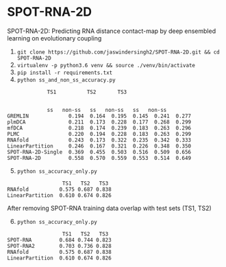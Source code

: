 # SPOT-RNA-2D
SPOT-RNA-2D: Predicting RNA distance contact-map by deep ensembled learning on evolutionary coupling

1. `git clone https://github.com/jaswindersingh2/SPOT-RNA-2D.git && cd SPOT-RNA-2D`
2. `virtualenv -p python3.6 venv && source ./venv/bin/activate`
3. `pip install -r requirements.txt`
4. `python ss_and_non_ss_accuracy.py`


```
 	 		 TS1 	      TS2 	    TS3


 	 	     ss   non-ss   ss   non-ss   ss   non-ss
GREMLIN             0.194  0.164  0.195  0.145  0.241  0.277 
plmDCA              0.211  0.173  0.228  0.177  0.268  0.299 
mfDCA               0.218  0.174  0.239  0.183  0.263  0.296 
PLMC                0.220  0.194  0.228  0.183  0.263  0.299 
RNAfold             0.243  0.173  0.322  0.235  0.342  0.333 
LinearPartition     0.246  0.167  0.321  0.226  0.348  0.350 
SPOT-RNA-2D-Single  0.369  0.455  0.503  0.516  0.509  0.656 
SPOT-RNA-2D         0.558  0.570  0.559  0.553  0.514  0.649
```


5. `python ss_accuracy_only.py`


```
 		          TS1   TS2   TS3
RNAfold          0.575 0.687 0.838
LinearPartition  0.610 0.674 0.826
```


After removing SPOT-RNA training data overlap with test sets (TS1, TS2)


6. `python ss_accuracy_only.py`

```
		 		  TS1   TS2   TS3
SPOT-RNA         0.684 0.744 0.823
SPOT-RNA2        0.703 0.736 0.828
RNAfold          0.575 0.687 0.838
LinearPartition  0.610 0.674 0.826
```

